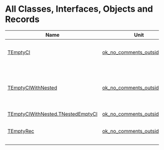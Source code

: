 # All Classes, Interfaces, Objects and Records


| Name | Unit | Description |
|---|---|---|
| [TEmptyCl](ok_no_comments_outside_class.TEmptyCl.md) | [ok_no_comments_outside_class](ok_no_comments_outside_class.md) | Empty class with a comment inside |
| [TEmptyClWithNested](ok_no_comments_outside_class.TEmptyClWithNested.md) | [ok_no_comments_outside_class](ok_no_comments_outside_class.md) | Empty class with nested empty class with a comment inside |
| [TEmptyClWithNested.TNestedEmptyCl](ok_no_comments_outside_class.TEmptyClWithNested.TNestedEmptyCl.md) | [ok_no_comments_outside_class](ok_no_comments_outside_class.md) |   |
| [TEmptyRec](ok_no_comments_outside_class.TEmptyRec.md) | [ok_no_comments_outside_class](ok_no_comments_outside_class.md) | Empty record with a comment inside |
